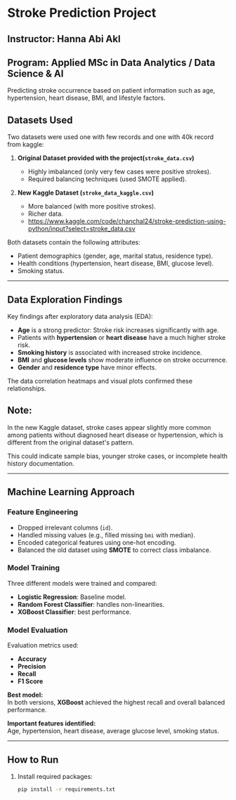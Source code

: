 # Stroke Prediction Project

## Instructor: Hanna Abi Akl

## Program: Applied MSc in Data Analytics / Data Science & AI

Predicting stroke occurrence based on patient information such as age, hypertension, heart disease, BMI, and lifestyle
factors.

## Datasets Used

Two datasets were used one with few records and one with 40k record from kaggle:

1. **Original Dataset provided with the project(`stroke_data.csv`)**
    - Highly imbalanced (only very few cases were positive strokes).
    - Required balancing techniques (used SMOTE applied).

2. **New Kaggle Dataset (`stroke_data_kaggle.csv`)**
    - More balanced (with more positive strokes).
    - Richer data.
   - https://www.kaggle.com/code/chanchal24/stroke-prediction-using-python/input?select=stroke_data.csv

Both datasets contain the following attributes:

- Patient demographics (gender, age, marital status, residence type).
- Health conditions (hypertension, heart disease, BMI, glucose level).
- Smoking status.

---

## Data Exploration Findings

Key findings after exploratory data analysis (EDA):

- **Age** is a strong predictor: Stroke risk increases significantly with age.
- Patients with **hypertension** or **heart disease** have a much higher stroke risk.
- **Smoking history** is associated with increased stroke incidence.
- **BMI** and **glucose levels** show moderate influence on stroke occurrence.
- **Gender** and **residence type** have minor effects.

The data correlation heatmaps and visual plots confirmed these relationships.

## Note:

In the new Kaggle dataset, stroke cases appear slightly more common among patients without diagnosed heart disease or
hypertension, which is different from the original dataset's pattern.

This could indicate sample bias, younger stroke cases, or incomplete health history documentation.


---

## Machine Learning Approach

### Feature Engineering

- Dropped irrelevant columns (`id`).
- Handled missing values (e.g., filled missing `bmi` with median).
- Encoded categorical features using one-hot encoding.
- Balanced the old dataset using **SMOTE** to correct class imbalance.

### Model Training

Three different models were trained and compared:

- **Logistic Regression**: Baseline model.
- **Random Forest Classifier**: handles non-linearities.
- **XGBoost Classifier**: best performance.

### Model Evaluation

Evaluation metrics used:

- **Accuracy**
- **Precision**
- **Recall**
- **F1 Score**

**Best model:**  
In both versions, **XGBoost** achieved the highest recall and overall balanced performance.

**Important features identified:**  
Age, hypertension, heart disease, average glucose level, smoking status.

---

## How to Run

1. Install required packages:
   ```bash
   pip install -r requirements.txt
   